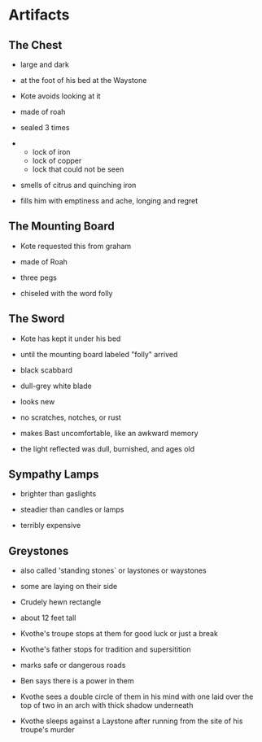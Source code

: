 # Artifacts

## The Chest

* large and dark

* at the foot of his bed at the Waystone

* Kote avoids looking at it

* made of roah

* sealed 3 times

* * lock of iron
  * lock of copper
  * lock that could not be seen

* smells of citrus and quinching iron

* fills him with emptiness and ache, longing and regret


## The Mounting Board

* Kote requested this from graham

* made of Roah

* three pegs

* chiseled with the word folly


## The Sword

* Kote has kept it under his bed

* until the mounting board labeled "folly" arrived

* black scabbard

* dull-grey white blade

* looks new

* no scratches, notches, or rust

* makes Bast uncomfortable, like an awkward memory

* the light reflected was dull, burnished, and ages old


## Sympathy Lamps

* brighter than gaslights

* steadier than candles or lamps

* terribly expensive


## Greystones

* also called 'standing stones\` or laystones or waystones

* some are laying on their side

* Crudely hewn rectangle

* about 12 feet tall

* Kvothe's troupe stops at them for good luck or just a break

* Kvothe's father stops for tradition and supersitition

* marks safe or dangerous roads

* Ben says there is a power in them

* Kvothe sees a double circle of them in his mind with one laid over the top of two in an arch with thick shadow underneath

* Kvothe sleeps against a Laystone after running from the site of his troupe's murder


